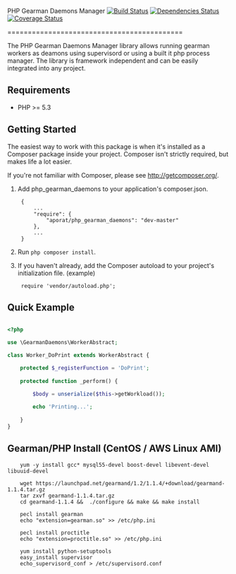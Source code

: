 PHP Gearman Daemons Manager [![Build Status](https://travis-ci.org/aporat/PHP-GearmanDaemons.png?branch=master)](https://travis-ci.org/aporat/PHP-GearmanDaemons) [![Dependencies Status](https://d2xishtp1ojlk0.cloudfront.net/d/8379135)](http://depending.in/aporat/PHP-GearmanDaemons) [![Coverage Status](https://coveralls.io/repos/aporat/Zend_Test_Controller_DatabaseTestCase/badge.png?branch=master)](https://coveralls.io/r/aporat/Zend_Test_Controller_DatabaseTestCase)

===========================================

The PHP Gearman Daemons Manager library allows running gearman workers as deamons using supervisord or using a built it php process manager. The library is framework independent and can be easily integrated into any project.


## Requirements ##

* PHP >= 5.3

## Getting Started ##

The easiest way to work with this package is when it's installed as a
Composer package inside your project. Composer isn't strictly
required, but makes life a lot easier.

If you're not familiar with Composer, please see <http://getcomposer.org/>.

1. Add php_gearman_daemons to your application's composer.json.

        {
            ...
            "require": {
                "aporat/php_gearman_daemons": "dev-master"
            },
            ...
        }

2. Run `php composer install`.

3. If you haven't already, add the Composer autoload to your project's
   initialization file. (example)

        require 'vendor/autoload.php';


## Quick Example ##


```php

<?php

use \GearmanDaemons\WorkerAbstract;

class Worker_DoPrint extends WorkerAbstract {

    protected $_registerFunction = 'DoPrint';
    
    protected function _perform() {

        $body = unserialize($this->getWorkload());
        
        echo 'Printing...';
        
    }
}

```
       

## Gearman/PHP Install (CentOS / AWS Linux AMI) ##

        yum -y install gcc* mysql55-devel boost-devel libevent-devel libuuid-devel
        
        wget https://launchpad.net/gearmand/1.2/1.1.4/+download/gearmand-1.1.4.tar.gz
        tar zxvf gearmand-1.1.4.tar.gz 
        cd gearmand-1.1.4 &&  ./configure && make && make install

        pecl install gearman
        echo "extension=gearman.so" >> /etc/php.ini
        
        pecl install proctitle
        echo "extension=proctitle.so" >> /etc/php.ini
        
        yum install python-setuptools
        easy_install supervisor
        echo_supervisord_conf > /etc/supervisord.conf 
